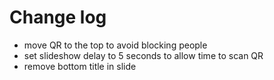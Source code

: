 # Change log
- move QR to the top to avoid blocking people
- set slideshow delay to 5 seconds to allow time to scan QR
- remove bottom title in slide
